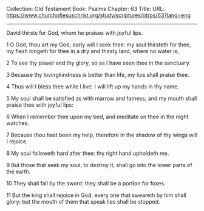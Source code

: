 Collection: Old Testament
Book: Psalms
Chapter: 63
Title: 
URL: https://www.churchofjesuschrist.org/study/scriptures/ot/ps/63?lang=eng

---

David thirsts for God, whom he praises with joyful lips.

1 O God, thou art my God; early will I seek thee: my soul thirsteth for thee, my flesh longeth for thee in a dry and thirsty land, where no water is;

2 To see thy power and thy glory, so as I have seen thee in the sanctuary.

3 Because thy lovingkindness is better than life, my lips shall praise thee.

4 Thus will I bless thee while I live: I will lift up my hands in thy name.

5 My soul shall be satisfied as with marrow and fatness; and my mouth shall praise thee with joyful lips:

6 When I remember thee upon my bed, and meditate on thee in the night watches.

7 Because thou hast been my help, therefore in the shadow of thy wings will I rejoice.

8 My soul followeth hard after thee: thy right hand upholdeth me.

9 But those that seek my soul, to destroy it, shall go into the lower parts of the earth.

10 They shall fall by the sword: they shall be a portion for foxes.

11 But the king shall rejoice in God; every one that sweareth by him shall glory: but the mouth of them that speak lies shall be stopped.
